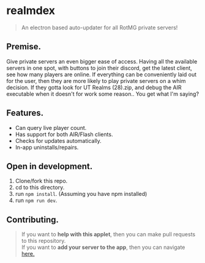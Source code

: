 # realmdex
> An electron based auto-updater for all RotMG private servers!
## Premise.
Give private servers an even bigger ease of access. Having all the available servers in one spot, with buttons to join their discord, get the latest client, see how many players are online. If everything can be conveniently laid out for the user, then they are more likely to play private servers on a whim decision. If they gotta look for UT Realms (28).zip, and debug the AIR executable when it doesn't for work some reason.. You get what I'm saying?
## Features.
- Can query live player count.
- Has support for both AIR/Flash clients.
- Checks for updates automatically.
- In-app uninstalls/repairs.
## Open in development.
1. Clone/fork this repo.
2. cd to this directory.
3. run `npm install`. (Assuming you have npm installed)
4. run `npm run dev`.
## Contributing.
> If you want to **help with this applet**, then you can make pull requests to this repository.<br/>
> If you want to **add your server to the app**, then you can navigate [here.](https://github.com/kevinbudz/kevinbudz.github.io)
